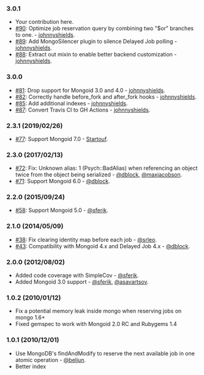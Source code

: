 ### 3.0.1

* Your contribution here.
* [#90](https://github.com/collectiveidea/delayed_job_mongoid/pull/90): Optimize job reservation query by combining two "$or" branches to one.  - [johnnyshields](https://github.com/johnnyshields).
* [#89](https://github.com/collectiveidea/delayed_job_mongoid/pull/89): Add MongoSilencer plugin to silence Delayed Job polling - [johnnyshields](https://github.com/johnnyshields).
* [#88](https://github.com/collectiveidea/delayed_job_mongoid/pull/88): Extract out mixin to enable better backend customization - [johnnyshields](https://github.com/johnnyshields).

### 3.0.0

* [#81](https://github.com/collectiveidea/delayed_job_mongoid/pull/81): Drop support for Mongoid 3.0 and 4.0 - [johnnyshields](https://github.com/johnnyshields).
* [#82](https://github.com/collectiveidea/delayed_job_mongoid/pull/82): Correctly handle before_fork and after_fork hooks - [johnnyshields](https://github.com/johnnyshields).
* [#85](https://github.com/collectiveidea/delayed_job_mongoid/pull/85): Add additional indexes - [johnnyshields](https://github.com/johnnyshields).
* [#87](https://github.com/collectiveidea/delayed_job_mongoid/pull/87): Convert Travis CI to GH Actions - [johnnyshields](https://github.com/johnnyshields).

### 2.3.1 (2019/02/26)

* [#77](https://github.com/collectiveidea/delayed_job_mongoid/pull/77): Support Mongoid 7.0 - [Startouf](https://github.com/Startouf).

### 2.3.0 (2017/02/13)

* [#72](https://github.com/collectiveidea/delayed_job_mongoid/pull/72): Fix: Unknown alias: 1 (Psych::BadAlias) when referencing an object twice from the object being serialized - [@dblock](https://github.com/dblock), [@maxjacobson](https://github.com/maxjacobson).
* [#71](https://github.com/collectiveidea/delayed_job_mongoid/pull/71): Support Mongoid 6.0 - [@dblock](https://github.com/dblock).

### 2.2.0 (2015/09/24)

* [#58](https://github.com/collectiveidea/delayed_job_mongoid/pull/58): Support Mongoid 5.0 - [@sferik](https://github.com/sferik).

### 2.1.0 (2014/05/09)

* [#38](https://github.com/collectiveidea/delayed_job_mongoid/pull/38): Fix clearing identity map before each job - [@srleo](https://github.com/srleo).
* [#43](https://github.com/collectiveidea/delayed_job_mongoid/pull/43): Compatibility with Mongoid 4.x and Delayed Job 4.x - [@dblock](https://github.com/dblock).

### 2.0.0 (2012/08/02)

* Added code coverage with SimpleCov - [@sferik](https://github.com/sferik).
* Added Mongoid 3.0 support - [@sferik](https://github.com/sferik), [@asavartsov](https://github.com/asavartsov).

### 1.0.2 (2010/01/12)

* Fix a potential memory leak inside mongo when reserving jobs on mongo 1.6+
* Fixed gemspec to work with Mongoid 2.0 RC and Rubygems 1.4

### 1.0.1 (2010/12/01)

* Use MongoDB's findAndModify to reserve the next available job in one atomic operation - [@beljun](https://github.com/beljun).
* Better index
